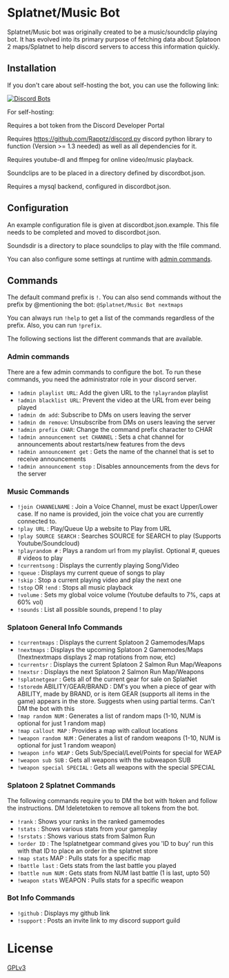 # Splatnet/Music Bot
Splatnet/Music bot was originally created to be a music/soundclip playing bot. It 
has evolved into its primary purpose of fetching data about Splatoon 2 
maps/Splatnet to help discord servers to access this information 
quickly.

## Installation

If you don't care about self-hosting the bot, you can use the following link:

[![Discord Bots](https://discordbots.org/api/widget/542488723128844312.svg)](https://discordbots.org/bot/542488723128844312)

For self-hosting:

Requires a bot token from the Discord Developer Portal

Requires https://github.com/Rapptz/discord.py discord python library to 
function (Version >= 1.3 needed) as well as all dependencies for it.

Requires youtube-dl and ffmpeg for online video/music playback.

Soundclips are to be placed in a directory defined by discordbot.json.

Requires a mysql backend, configured in discordbot.json.

## Configuration
An example configuration file is given at discordbot.json.example.
This file needs to be completed and moved to discordbot.json.

Soundsdir is a directory to place soundclips to play with the !file
command.

You can also configure some settings at runtime with [admin commands](#admin-commands).

## Commands

The default command prefix is `!`. You can also send commands without the prefix by @mentioning the bot:
```@Splatnet/Music Bot nextmaps```

You can always run `!help` to get a list of the commands regardless of the prefix. Also, you can run
`!prefix`. 

The following sections list the different commands that are available.

### Admin commands

There are a few admin commands to configure the bot. To run these commands, you need the administrator role in your discord server.

 - `!admin playlist URL`: Add the given URL to the `!playrandom` playlist
 - `!admin blacklist URL`: Prevent the video at the URL from ever being played
 - `!admin dm add`: Subscribe to DMs on users leaving the server
 - `!admin dm remove`: Unsubscribe from DMs on users leaving the server
 - `!admin prefix CHAR`: Change the command prefix character to CHAR
 - `!admin announcement set CHANNEL` : Sets a chat channel for announcements about restarts/new features from the devs
 - `!admin announcement get` : Gets the name of the channel that is set to receive announcements
 - `!admin announcement stop` : Disables announcements from the devs for the server

### Music Commands

 - `!join CHANNELNAME` : Join a Voice Channel, must be exact Upper/Lower case. If no name is provided, join the voice chat you
   are currently connected to.
 - `!play URL` : Play/Queue Up a website to Play from URL
 - `!play SOURCE SEARCH` : Searches SOURCE for SEARCH to play (Supports Youtube/Soundcloud)
 - `!playrandom #` : Plays a random url from my playlist. Optional #, queues # videos to play
 - `!currentsong` : Displays the currently playing Song/Video
 - `!queue` : Displays my current queue of songs to play
 - `!skip` : Stop a current playing video and play the next one
 - `!stop` OR `!end` : Stops all music playback
 - `!volume` : Sets my global voice volume (Youtube defaults to 7%, caps at 60% vol)
 - `!sounds` : List all possible sounds, prepend ! to play
 
### Splatoon General Info Commands

 - `!currentmaps` : Displays the current Splatoon 2 Gamemodes/Maps
 - `!nextmaps` : Displays the upcoming Splatoon 2 Gamemodes/Maps (!nextnextmaps displays 2 map rotations from now, etc)
 - `!currentsr` : Displays the current Splatoon 2 Salmon Run Map/Weapons
 - `!nextsr` : Displays the next Splatoon 2 Salmon Run Map/Weapons
 - `!splatnetgear` : Gets all of the current gear for sale on SplatNet
 - `!storedm` ABILITY/GEAR/BRAND : DM's you when a piece of gear with ABILITY, made by BRAND, or is item GEAR (supports all items in the game) appears in the store. Suggests when using partial terms. Can't DM the bot with this
 - `!map random NUM` : Generates a list of random maps (1-10, NUM is optional for just 1 random map)
 - `!map callout MAP` : Provides a map with callout locations
 - `!weapon random NUM` : Generates a list of random weapons (1-10, NUM is optional for just 1 random weapon)
 - `!weapon info WEAP` : Gets Sub/Special/Level/Points for special for WEAP
 - `!weapon sub SUB` : Gets all weapons with the subweapon SUB
 - `!weapon special SPECIAL` : Gets all weapons with the special SPECIAL
 
### Splatoon 2 Splatnet Commands

The following commands require you to DM the bot with !token and follow the instructions. DM !deletetoken to remove all tokens from the bot.

 - `!rank` : Shows your ranks in the ranked gamemodes
 - `!stats` : Shows various stats from your gameplay
 - `!srstats` : Shows various stats from Salmon Run
 - `!order ID` : The !splatnetgear command gives you 'ID to buy' run this with that ID to place an order in the splatnet store
 - `!map stats` MAP : Pulls stats for a specific map
 - `!battle last` : Gets stats from the last battle you played
 - `!battle num NUM` : Gets stats from NUM last battle (1 is last, upto 50)
 - `!weapon stats` WEAPON : Pulls stats for a specific weapon

 ### Bot Info Commands
 
 - `!github` : Displays my github link
 - `!support` : Posts an invite link to my discord support guild

# License

[GPLv3](https://www.gnu.org/licenses/gpl-3.0.html)

